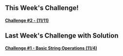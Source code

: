 ## This Week's Challenge!
#### [Challenge #2 - (11/11)](Previous_Challenges/Python%20Challenge%20%232.ipynb)

## Last Week's Challenge with Solution
#### [Challenge #1 - Basic String Operations (11/4)](Python%20Challenge%20%231%20-%20Best%20Solution.ipynb)


